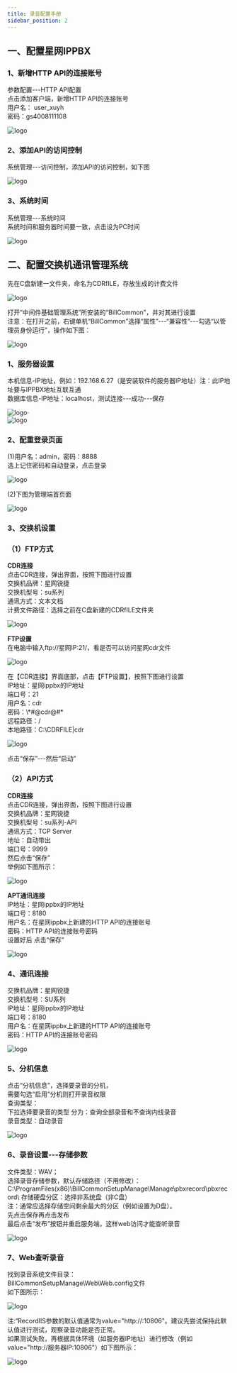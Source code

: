 ```yaml
---
title: 录音配置手册
sidebar_position: 2
---
```

## 一、配置星网IPPBX
### 1、新增HTTP API的连接账号
<p style={{marginLeft:"2em" ,fontSize:"20px"}}>
参数配置---HTTP API配置<br />
点击添加客户端，新增HTTP API的连接账号<br />
用户名： <span style={{ color:"red"}}>user_xuyh</span><br />
密码：<span style={{ color:"red"}}>gs4008111108</span>
</p>
<!-- <img src="/img/softwareInstall/Standalone/Starnet/2/1.png" alt="" style={{ marginLeft: "4em"}} />· -->
<img src={require('@site/static/img/softwareInstall/Standalone/Starnet/2/1.png').default} alt="logo" style={{marginLeft:"4em"}} />


### 2、添加API的访问控制
<p style={{marginLeft:"2em" ,fontSize:"20px"}}>
系统管理---访问控制，添加API的访问控制，如下图
</p>
<!-- <img src="/img/softwareInstall/Standalone/Starnet/2/2.png" alt="" style={{ marginLeft: "4em"}} />· -->
<img src={require('@site/static/img/softwareInstall/Standalone/Starnet/2/2.png').default} alt="logo" style={{marginLeft:"4em"}} />


### 3、系统时间
<p style={{marginLeft:"2em" ,fontSize:"20px"}}>
系统管理---系统时间<br />
系统时间和服务器时间要一致，点击设为PC时间
</p>
<!-- <img src="/img/softwareInstall/Standalone/Starnet/2/3.png" alt="" style={{ marginLeft: "4em"}} />· -->
<img src={require('@site/static/img/softwareInstall/Standalone/Starnet/2/3.png').default} alt="logo" style={{marginLeft:"4em"}} />


## 二、配置交换机通讯管理系统
<p style={{marginLeft:"2em" ,fontSize:"20px"}}>
先在C盘新建一文件夹，命名为CDRfILE，存放生成的计费文件
</p>
<!-- <img src="/img/softwareInstall/Standalone/Starnet/2/4.png" alt="" style={{ marginLeft: "4em"}} />· -->
<img src={require('@site/static/img/softwareInstall/Standalone/Starnet/2/4.png').default} alt="logo" style={{marginLeft:"4em"}} />


<p style={{marginLeft:"2em" ,fontSize:"20px"}}>
打开“中间件基础管理系统”所安装的“BillCommon”，并对其进行设置<br />
<span style={{ color:"red"}}>注意：在打开之前，右键单机“BillCommon”选择“属性”---“兼容性”---勾选“以管理员身份运行”，操作如下图：</span>
</p>
<!-- <img src="/img/softwareInstall/Standalone/Starnet/2/5.png" alt="" style={{ marginLeft: "4em"}} />· -->
<img src={require('@site/static/img/softwareInstall/Standalone/Starnet/2/5.png').default} alt="logo" style={{marginLeft:"4em"}} />


### 1、服务器设置
<p style={{marginLeft:"2em" ,fontSize:"20px"}}>
本机信息-IP地址，例如：192.168.6.27（是安装软件的服务器IP地址）<span style={{ color:"red"}}>注：此IP地址要与IPPBX地址互联互通</span><br />
数据库信息-IP地址：localhost，测试连接---成功---保存
</p>
<!-- <img src="/img/softwareInstall/Standalone/Starnet/2/6.png" alt="" style={{ marginLeft: "4em"}} /> -->
<img src={require('@site/static/img/softwareInstall/Standalone/Starnet/2/6.png').default} alt="logo" style={{marginLeft:"4em"}} />·<br />
<!-- <img src="/img/softwareInstall/Standalone/Starnet/2/7.png" alt="" style={{ marginLeft: "8em"}} />· -->
<img src={require('@site/static/img/softwareInstall/Standalone/Starnet/2/7.png').default} alt="logo" style={{marginLeft:"4em"}} />

### 2、配重登录页面
<p style={{marginLeft:"2em" ,fontSize:"20px"}}>
(1)用户名：admin，密码：8888<br />
选上记住密码和自动登录，点击登录
</p>
<!-- <img src="/img/softwareInstall/Standalone/Starnet/2/8.png" alt="" style={{ marginLeft: "4em"}} />· -->
<img src={require('@site/static/img/softwareInstall/Standalone/Starnet/2/8.png').default} alt="logo" style={{marginLeft:"4em"}} />



<p style={{marginLeft:"2em" ,fontSize:"20px"}}>
(2)下图为管理端首页面
</p>
<!-- <img src="/img/softwareInstall/Standalone/Starnet/2/9.png" alt="" style={{ marginLeft: "4em"}} />· -->
<img src={require('@site/static/img/softwareInstall/Standalone/Starnet/2/9.png').default} alt="logo" style={{marginLeft:"4em"}} />


### 3、交换机设置
### （1）FTP方式
<p style={{marginLeft:"2em" ,fontSize:"20px"}}>
<strong>CDR连接</strong><br />
点击CDR连接，弹出界面，按照下图进行设置<br />
交换机品牌：<span style={{ color:"red"}}>星网锐捷</span><br />
交换机型号：<span style={{ color:"red"}}>su系列</span><br />
通讯方式：<span style={{ color:"red"}}>文本文档</span><br />
计费文件路径：<span style={{ color:"red"}}>选择之前在C盘新建的CDRfILE文件夹</span><br />
</p>
<!-- <img src="/img/softwareInstall/Standalone/Starnet/2/10.png" alt="" style={{ marginLeft: "4em"}} />· -->
<img src={require('@site/static/img/softwareInstall/Standalone/Starnet/2/10.png').default} alt="logo" style={{marginLeft:"4em"}} />

<p style={{marginLeft:"2em" ,fontSize:"20px"}}>
<strong>FTP设置</strong><br />
在电脑中输入ftp://星网IP:21/，看是否可以访问星网cdr文件
</p>
<!-- <img src="/img/softwareInstall/Standalone/Starnet/2/11.png" alt="" style={{ marginLeft: "4em"}} />· -->
<img src={require('@site/static/img/softwareInstall/Standalone/Starnet/2/11.png').default} alt="logo" style={{marginLeft:"4em"}} />


<p style={{marginLeft:"2em" ,fontSize:"20px"}}>
在【CDR连接】界面底部，点击【FTP设置】，按照下图进行设置<br />
IP地址：<span style={{ color:"red"}}>星网ippbx的IP地址</span><br />
端口号：<span style={{ color:"red"}}>21</span><br />
用户名：<span style={{ color:"red"}}>cdr</span><br />
密码：<span style={{ color:"red"}}>\*#@cdr@#*</span><br />
远程路径：<span style={{ color:"red"}}>/</span><br />
本地路径：<span style={{ color:"red"}}>C:\CDRFILE|cdr</span><br />
</p>
<!-- <img src="/img/softwareInstall/Standalone/Starnet/2/12.png" alt="" style={{ marginLeft: "4em"}} />· -->
<img src={require('@site/static/img/softwareInstall/Standalone/Starnet/2/12.png').default} alt="logo" style={{marginLeft:"4em"}} />

<p style={{marginLeft:"2em" ,fontSize:"20px"}}>
点击“保存”---然后“启动”
</p>

### （2）API方式
<p style={{marginLeft:"2em" ,fontSize:"20px"}}>
<strong>CDR连接</strong><br />
点击CDR连接，弹出界面，按照下图进行设置<br />
交换机品牌：<span style={{ color:"red"}}>星网锐捷</span><br />
交换机型号：<span style={{ color:"red"}}>su系列-API</span><br />
通讯方式：<span style={{ color:"red"}}>TCP Server</span><br />
地址：<span style={{ color:"red"}}>自动带出</span><br />
端口号：<span style={{ color:"red"}}>9999</span><br />
然后点击“保存”<br />
举例如下图所示：
</p>
<!-- <img src="/img/softwareInstall/Standalone/Starnet/2/13.png" alt="" style={{ marginLeft: "4em"}} />· -->
<img src={require('@site/static/img/softwareInstall/Standalone/Starnet/2/13.png').default} alt="logo" style={{marginLeft:"4em"}} />

<p style={{marginLeft:"2em" ,fontSize:"20px"}}>
<strong>APT通讯连接</strong><br />
IP地址：<span style={{ color:"red"}}>星网ippbx的IP地址</span><br />
端口号：<span style={{ color:"red"}}>8180</span><br />
用户名：<span style={{ color:"red"}}>在星网ippbx上新建的HTTP API的连接账号</span><br />
密码：<span style={{ color:"red"}}>HTTP API的连接账号密码</span><br />
设置好后 点击“保存”
</p>
<!-- <img src="/img/softwareInstall/Standalone/Starnet/2/14.png" alt="" style={{ marginLeft: "4em"}} />· -->
<img src={require('@site/static/img/softwareInstall/Standalone/Starnet/2/14.png').default} alt="logo" style={{marginLeft:"4em"}} />


### 4、通讯连接
<p style={{marginLeft:"2em" ,fontSize:"20px"}}>
交换机品牌：<span style={{ color:"red"}}>星网锐捷</span><br />
交换机型号：<span style={{ color:"red"}}>SU系列</span><br />
IP地址：<span style={{ color:"red"}}>星网ippbx的IP地址</span><br />
端口号：<span style={{ color:"red"}}>8180</span><br />
用户名：<span style={{ color:"red"}}>在星网ippbx上新建的HTTP API的连接账号</span><br />
密码：<span style={{ color:"red"}}>HTTP API的连接账号密码</span><br />
</p>
<!-- <img src="/img/softwareInstall/Standalone/Starnet/2/15.png" alt="" style={{ marginLeft: "4em"}} />· -->
<img src={require('@site/static/img/softwareInstall/Standalone/Starnet/2/15.png').default} alt="logo" style={{marginLeft:"4em"}} />


### 5、分机信息
<p style={{marginLeft:"2em" ,fontSize:"20px"}}>
点击“分机信息”，选择要录音的分机，<br />
需要勾选“启用”分机则打开录音权限<br />
查询类型：<br />
下拉选择要录音的类型 分为：查询全部录音和不查询内线录音<br />
录音类型：自动录音
</p>
<!-- <img src="/img/softwareInstall/Standalone/Starnet/2/16.png" alt="" style={{ marginLeft: "4em"}} />· -->
<img src={require('@site/static/img/softwareInstall/Standalone/Starnet/2/16.png').default} alt="logo" style={{marginLeft:"4em"}} />


### 6、录音设置---存储参数
<p style={{marginLeft:"2em" ,fontSize:"20px"}}>
文件类型：WAV；<br />
选择录音存储参数，默认存储路径（不用修改）：
<span style={{ color:"red"}}>
C:\ProgramFiles(x86)\BillCommonSetupManage\Manage\pbxrecord\pbxrecord\
</span>
存储硬盘分区：选择非系统盘（非C盘）<br />
<span style={{ color:"red"}}>注：通常应选择存储空间剩余最大的分区（例如设置为D盘）。</span><br />先点击保存再点击发布<br />
<span style={{ color:"red"}}>最后点击“发布”按钮并重启服务端，这样web访问才能查听录音</span>
</p>
<!-- <img src="/img/softwareInstall/Standalone/Starnet/2/17.png" alt="" style={{ marginLeft: "4em"}} />· -->
<img src={require('@site/static/img/softwareInstall/Standalone/Starnet/2/17.png').default} alt="logo" style={{marginLeft:"4em"}} />


### 7、Web查听录音
<p style={{marginLeft:"2em" ,fontSize:"20px"}}>
找到录音系统文件目录：	<br />
BillCommonSetupManage\Web\Web.config文件<br />
如下图所示：
</p>
<!-- <img src="/img/softwareInstall/Standalone/Starnet/2/18.png" alt="" style={{ marginLeft: "4em"}} />· -->
<img src={require('@site/static/img/softwareInstall/Standalone/Starnet/2/18.png').default} alt="logo" style={{marginLeft:"4em"}} />

<p style={{marginLeft:"2em" ,color:"red" ,fontSize:"20px"}}>
注:“RecordIIS参数的默认值通常为value="ht<span>tp</span>://:10806"。建议先尝试保持此默认值进行测试，观察录音功能是否正常。<br />
如果测试失败，再根据具体环境（如服务器IP地址）进行修改（例如value="ht<span>tp</span>://服务器IP:10806"）如下图所示：
</p>
<!-- <img src="/img/softwareInstall/Standalone/Starnet/2/19.png" alt="" style={{ marginLeft: "4em"}} />· -->
<img src={require('@site/static/img/softwareInstall/Standalone/Starnet/2/19.png').default} alt="logo" style={{marginLeft:"4em"}} />

